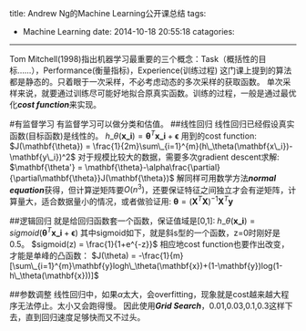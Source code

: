 title: Andrew Ng的Machine Learning公开课总结
tags:
  - Machine Learning
date: 2014-10-18 20:55:18
catagories:
---
Tom Mitchell(1998)指出机器学习最重要的三个概念：Task（概括性的目标……），Performance(衡量指标)，Experience(训练过程)
这门课上提到的算法都是静态的。只着眼于一次采样，不必考虑动态的多次采样的获取函数。
单次采样来说，就要通过训练尽可能好地拟合原真实函数。训练的过程，一般是通过最优化***cost function***来实现。

#有监督学习
有监督学习可以做分类和估值。
##线性回归
线性回归已经假设真实函数(目标函数)是线性的。
$h\_\theta(\mathbf{x\_i}) = \mathbf{\theta}^T\mathbf{x\_i} + \mathbf{\epsilon}$
用到的cost function:
$J(\mathbf{\theta}) = \frac{1}{2m}\sum\_{i=1}^{m}(h\_\theta(\mathbf{x\_i})-\mathbf{y\_i})^2$
对于规模比较大的数据，需要多次gradient descent求解:
$\mathbf{\theta'} = \mathbf{\theta}-\alpha\frac{\partial}{\partial\mathbf{\theta}}J(\mathbf{\theta})$
解同样可用数学方法***normal equation***获得，但计算逆矩阵要$O(n^3)$，还要保证特征之间独立才会有逆矩阵，计算量大，适合数据量小的情况，或者做验证用:
$\mathbf{\theta} = (\mathbf{X}^T\mathbf{X})^{-1}\mathbf{X}^T\mathbf{y}$


##逻辑回归
就是给回归函数套一个函数，保证值域是[0,1]:
$h\_\theta(\mathbf{x\_i}) = sigmoid(\mathbf{\theta}^T\mathbf{x\_i} + \mathbf{\epsilon})$
其中sigmoid如下，就是斜s型的一个函数，z=0时刚好是0.5。
$sigmoid(z) = \frac{1}{1+e^{-z}}$
相应地cost function也要作出改变，才能是单峰的凸函数：
$J(\theta) = -\frac{1}{m}[\sum\_{i=1}^{m}\mathbf{y}logh\_\theta(\mathbf{x})+(1-\mathbf{y})log(1-h\_\theta(\mathbf{x}))]$

##参数调整
线性回归中，如果$\alpha$太大，会overfitting，现象就是cost越来越大程序无法停止。太小又会跑得慢。
因此使用***Grid Search***，0.01,0.03,0.1,0.3这样下去，直到回归速度足够快而又不过头。

